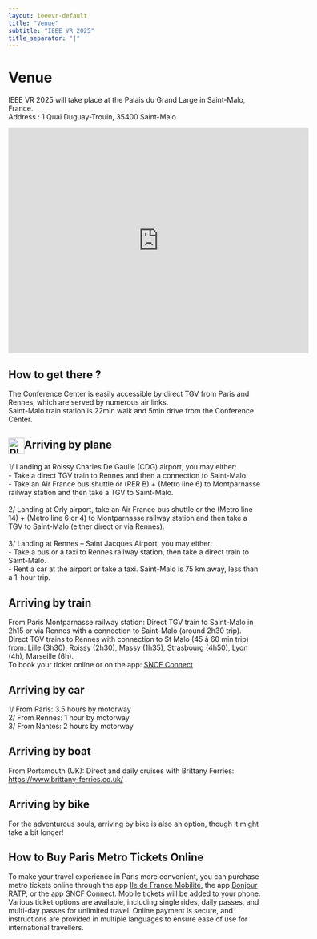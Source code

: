 ```yaml
---
layout: ieeevr-default
title: "Venue"
subtitle: "IEEE VR 2025"
title_separator: "|"
---
```

<div>
    <h1>Venue</h1>
    <p>
        IEEE VR 2025 will take place at the Palais du Grand Large in Saint-Malo, France. <br>
        Address : 1 Quai Duguay-Trouin, 35400 Saint-Malo
    </p>
    <iframe 
        src="https://www.google.com/maps/embed?pb=!1m18!1m12!1m3!1d5271.628583310851!2d-2.021787822289321!3d48.651667771304965!2m3!1f0!2f0!3f0!3m2!1i1024!2i768!4f13.1!3m3!1m2!1s0x480e8112080cea15%3A0xde29d6cae2ba1891!2sPalais%20du%20Grand%20Large%20-%20Centre%20des%20Congr%C3%A8s!5e0!3m2!1sfr!2sfr!4v1727188769479!5m2!1sfr!2sfr" 
        width="600" 
        height="450" 
        style="border:0;" 
        allowfullscreen="" 
        loading="lazy" 
        referrerpolicy="no-referrer-when-downgrade"></iframe>
    <h2>How to get there ?</h2>
    <p>
        The Conference Center is easily accessible by direct TGV from Paris and Rennes, which are served by numerous air links. <br>
        Saint-Malo train station is 22min walk and 5min drive from the Conference Center. 
    </p>
    <h2><img src="{{ '/assets/images/icons/plane.png' | relative_url }}" alt="Plane" style="height: 1.5em; vertical-align: middle;"/>Arriving by plane</h2>
    <p>
        1/ Landing at Roissy Charles De Gaulle (CDG) airport, you may either: <br>
        - Take a direct TGV train to Rennes and then a connection to Saint-Malo. <br>
        - Take an Air France bus shuttle or (RER B) + (Metro line 6) to Montparnasse railway station and then take a TGV to Saint-Malo. <br><br>
        2/ Landing at Orly airport, take an Air France bus shuttle or the (Metro line 14) + (Metro line 6 or 4) to Montparnasse railway station and then take a TGV to Saint-Malo (either direct or via Rennes). <br><br>
        3/ Landing at Rennes – Saint Jacques Airport, you may either: <br>
        - Take a bus or a taxi to Rennes railway station, then take a direct train to Saint-Malo. <br>
        - Rent a car at the airport or take a taxi. Saint-Malo is 75 km away, less than a 1-hour trip.
    </p>
    <h2>Arriving by train</h2>
    <p>
        From Paris Montparnasse railway station: Direct TGV train to Saint-Malo in 2h15 or via Rennes with a connection to Saint-Malo (around 2h30 trip). <br>
        Direct TGV trains to Rennes with connection to St Malo (45 à 60 min trip) from: Lille (3h30), Roissy (2h30), Massy (1h35), Strasbourg (4h50), Lyon (4h), Marseille (6h).<br>
        To book your ticket online or on the app: <a href="https://www.sncf-connect.com/">SNCF Connect</a>
    </p>
    <h2>Arriving by car</h2>
    <p>
        1/ From Paris: 3.5 hours by motorway<br>
        2/ From Rennes: 1 hour by motorway<br>
        3/ From Nantes: 2 hours by motorway
    </p>
    <h2>Arriving by boat</h2>
    <p>
        From Portsmouth (UK): Direct and daily cruises with Brittany Ferries: <br>
        <a href="https://www.brittany-ferries.co.uk/">https://www.brittany-ferries.co.uk/</a>
    </p>
    <h2>Arriving by bike</h2>
    <p>
        For the adventurous souls, arriving by bike is also an option, though it might take a bit longer!
    </p>
    <h2>How to Buy Paris Metro Tickets Online</h2>
    <p>
        To make your travel experience in Paris more convenient, you can purchase metro tickets online through the app <a href="https://www.iledefrance-mobilites.fr/en">Ile de France Mobilité</a>, the app <a href="https://www.ratp.fr/en/apps/bonjour-ratp">Bonjour RATP</a>, or the app <a href="https://www.sncf-connect.com/en-en/tools/mobile-app">SNCF Connect</a>. Mobile tickets will be added to your phone. Various ticket options are available, including single rides, daily passes, and multi-day passes for unlimited travel. Online payment is secure, and instructions are provided in multiple languages to ensure ease of use for international travellers.
    </p>
</div>



